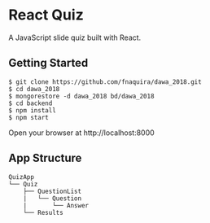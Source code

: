 # React Quiz
A JavaScript slide quiz built with React.

Getting Started
---------------

```shell
$ git clone https://github.com/fnaquira/dawa_2018.git
$ cd dawa_2018
$ mongorestore -d dawa_2018 bd/dawa_2018
$ cd backend
$ npm install
$ npm start
```

Open your browser at http://localhost:8000

App Structure
-------------

```
QuizApp
└── Quiz
    ├── QuestionList
    |   └── Question
    |       └── Answer
    └── Results
```
